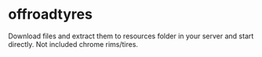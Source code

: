 # offroadtyres

Download files and extract them to resources folder in your server and start directly.
Not included chrome rims/tires.
